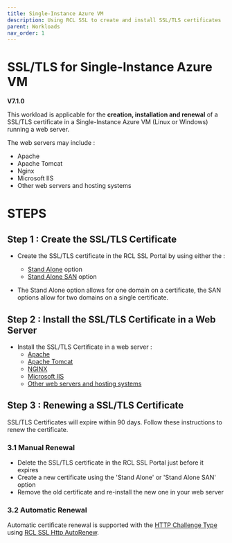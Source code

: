 ```yaml
---
title: Single-Instance Azure VM
description: Using RCL SSL to create and install SSL/TLS certificates
parent: Workloads
nav_order: 1
---
```


# SSL/TLS for Single-Instance Azure VM 
**V7.1.0**

This workload is applicable for the **creation, installation and renewal** of a SSL/TLS certificate in a Single-Instance Azure VM (Linux or Windows) running a web server.

The web servers may include : 

 - Apache
 - Apache Tomcat
 - Nginx
 - Microsoft IIS
 - Other web servers and hosting systems

# STEPS

## Step 1 : Create the SSL/TLS Certificate

- Create the SSL/TLS certificate in the RCL SSL Portal by using either the :
    - [Stand Alone](../portal/stand-alone.md) option
    - [Stand Alone SAN](../portal/stand-alone-san.md) option

- The Stand Alone option allows for one domain on a certificate, the SAN options allow for two domains on a single certificate.

## Step 2 : Install the SSL/TLS Certificate in a Web Server

- Install the SSL/TLS Certificate in a web server :
    - [Apache](../installations/apache.md)
    - [Apache Tomcat](../installations/apache-tomcat.md)
    - [NGINX](../installations/nginx.md)
    - [Microsoft IIS](../installations/iis.md)
    - [Other web servers and hosting systems](../installations/web-servers.md)

## Step 3 : Renewing a SSL/TLS Certificate

SSL/TLS Certificates will expire within 90 days. Follow these instructions to renew the certificate.

### 3.1 Manual Renewal

- Delete the SSL/TLS certificate in the RCL SSL Portal just before it expires
- Create a new certificate using the 'Stand Alone' or 'Stand Alone SAN' option
- Remove the old certificate and re-install the new one in your web server

### 3.2 Automatic Renewal

Automatic certificate renewal is supported with the [HTTP Challenge Type](../portal/stand-alone.md#completing-the-http-challenge) using [RCL SSL Http AutoRenew](../httpautorenew/httpautorenew.md). 


